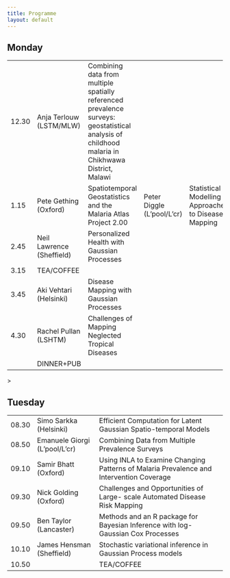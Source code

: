 ```yaml
---
title: Programme
layout: default
---
```


## Monday

<table>
<tr><td>12.30</td><td>Anja Terlouw (LSTM/MLW)</td><td>Combining data from multiple spatially referenced prevalence surveys: geostatistical analysis of childhood malaria in Chikhwawa District, Malawi</td></tr>
<tr><td>1.15</td><td> Pete Gething (Oxford) </td><td>Spatiotemporal Geostatistics and the Malaria Atlas Project
 2.00</td><td>Peter Diggle (L’pool/L’cr)</td><td>Statistical Modelling Approaches to Disease Mapping</td></tr>
<tr><td>2.45</td><td>Neil Lawrence (Sheffield)</td><td> Personalized Health with Gaussian Processes</td></tr>
<tr><td> 3.15</td><td> TEA/COFFEE</td><td> </td></tr>
<tr><td> 3.45</td><td>Aki Vehtari (Helsinki)</td><td>Disease Mapping with Gaussian Processes</td></tr>
<tr><td>4.30</td><td>Rachel Pullan (LSHTM)</td><td> Challenges of Mapping Neglected Tropical Diseases</td></tr>
<tr><td> </td><td>DINNER+PUB</td><td> </td></tr>
</table>> 

## Tuesday
 
<table>
<tr><td> 08.30</td><td> 
Simo Sarkka (Helsinki)</td><td>Efficient Computation for Latent Gaussian Spatio-temporal Models</td></tr>
<tr><td>08.50</td><td>Emanuele Giorgi (L’pool/L’cr)</td><td> Combining Data from Multiple Prevalence Surveys</td></tr>
<tr><td> 09.10</td><td>Samir Bhatt (Oxford)</td><td>Using INLA to Examine Changing Patterns of Malaria Prevalence and Intervention Coverage</td></tr>
<tr><td>09.30</td><td> 
Nick Golding (Oxford)</td><td> 
Challenges and Opportunities of Large- scale Automated Disease Risk Mapping</td></tr>
<tr><td> 
09.50</td><td>Ben Taylor (Lancaster)</td><td>Methods and an R package for Bayesian Inference with log-Gaussian Cox Processes</td></tr>
<tr><td>10.10</td><td> 
James Hensman (Sheffield)</td><td>Stochastic variational inference in Gaussian Process models</td></tr>
<tr><td>10.50</td><td> </td><td>TEA/COFFEE</td></tr>
<tr></table>     
